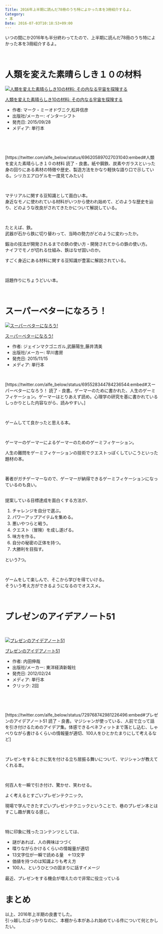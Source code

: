 ```yaml
---
Title: 2016年上半期に読んだ78冊のうち特によかった本を3冊紹介するよ。
Category:
- 本
Date: 2016-07-03T10:18:53+09:00
---
```


<p>いつの間にか2016年も半分終わってたので、上半期に読んだ78冊のうち特によかった本を3冊紹介するよ。</p>
<p> </p>

# 人類を変えた素晴らしき１０の材料

<div class="freezed">
<div class="external-link-detail"><a href="https://www.amazon.co.jp/exec/obidos/ASIN/4772695478/ab1025-22/"><img class="external-link-detail-image" title="人類を変えた素晴らしき10の材料: その内なる宇宙を探険する" src="https://ecx.images-amazon.com/images/I/51T7gPZIckL._SL160_.jpg" alt="人類を変えた素晴らしき10の材料: その内なる宇宙を探険する" /></a>
<div class="external-link-detail-info">
<p class="external-link-detail-title"><a href="https://www.amazon.co.jp/exec/obidos/ASIN/4772695478/ab1025-22/">人類を変えた素晴らしき10の材料: その内なる宇宙を探険する</a></p>
<ul>
<li><span class="external-link-detail-label">作者:</span> マーク・ミーオドヴニク,松井信彦</li>
<li><span class="external-link-detail-label">出版社/メーカー:</span> インターシフト</li>
<li><span class="external-link-detail-label">発売日:</span> 2015/09/28</li>
<li><span class="external-link-detail-label">メディア:</span> 単行本</li>

</ul>
</div>
<div class="external-link-detail-foot"> </div>
</div>
</div>
<p> </p>
<p>[https://twitter.com/alfe_below/status/696205897027031040:embed#人類を変えた素晴らしき１０の材料 読了 - 良書。紙や鋼鉄、炭素やガラスといった身の回りにある素材の特徴や歴史、製造方法をかなり軽快な語り口で示している。シリカエアロゲルを一度見てみたい]</p>
<p> </p>
<p>マテリアルに関する豆知識として面白い本。<br />身近なモノに使われている材料がいつから使われ始めて、どのような歴史を辿り、どのような改良がされてきたかについて解説している。</p>
<p> </p>
<p>たとえば、鉄。<br />武器が石から鉄に切り替わって、当時の勢力がどのように変わったか。</p>
<p>鍛冶の技法が開発されるまでの鉄の使い方・開発されてからの鉄の使い方。<br />ナイフでモノが切れる仕組み、鉄はなぜ固いのか。</p>
<p>すごく身近にある材料に関する豆知識が豊富に解説されている。</p>
<p> </p>
<p>話題作りにちょうどいい本。</p>
<p> </p>

# スーパーベターになろう！

<div class="freezed">
<div class="external-link-detail"><a href="https://www.amazon.co.jp/exec/obidos/ASIN/415209575X/ab1025-22/"><img class="external-link-detail-image" title="スーパーベターになろう!" src="https://ecx.images-amazon.com/images/I/51a21XrAtoL._SL160_.jpg" alt="スーパーベターになろう!" /></a>
<div class="external-link-detail-info">
<p class="external-link-detail-title"><a href="https://www.amazon.co.jp/exec/obidos/ASIN/415209575X/ab1025-22/">スーパーベターになろう!</a></p>
<ul>
<li><span class="external-link-detail-label">作者:</span> ジェインマクゴニガル,武藤陽生,藤井清美</li>
<li><span class="external-link-detail-label">出版社/メーカー:</span> 早川書房</li>
<li><span class="external-link-detail-label">発売日:</span> 2015/11/15</li>
<li><span class="external-link-detail-label">メディア:</span> 単行本</li>

</ul>
</div>
<div class="external-link-detail-foot"> </div>
</div>
</div>
<p>[https://twitter.com/alfe_below/status/695528344784236544:embed#スーパーベターになろう！ 読了 - 良書。ゲーマーのために書かれた、人生のゲーミフィケーション。ゲーマーはとりあえず読め。心理学の研究を基に書かれているしっかりとした内容ながら、読みやすい。]</p>
<p> </p>
<p>ゲームしてて良かったと思える本。</p>
<p> </p>
<p>ゲーマーのゲーマーによるゲーマーのためのゲーミフィケーション。</p>
<p>人生の難問をゲーミフィケーションの技術でクエストっぽくしていこうといった題材の本。</p>
<p> </p>
<p>著者がガチゲーマーなので、ゲーマーが納得できるゲーミフィケーションになっているのも良い。</p>
<p><br />提案している目標達成を面白くする方法が、</p>
<ol>
<li><span style="line-height: 1.5;">チャレンジを自分で選ぶ。</span></li>
<li><span style="line-height: 1.5;">パワーアップアイテムを集める。</span></li>
<li><span style="line-height: 1.5;">悪いやつらと戦う。</span></li>
<li><span style="line-height: 1.5;">クエスト（冒険）を成し遂げる。</span></li>
<li><span style="line-height: 1.5;">味方を作る。</span></li>
<li><span style="line-height: 1.5;">自分の秘密の正体を持つ。</span></li>
<li><span style="line-height: 1.5;">大勝利を目指す。</span></li>
</ol>
<p>という7つ。</p>
<p> </p>
<p>ゲームをして楽しんで、そこから学びを得ていける。<br />そういう考え方ができるようになるのでオススメ。</p>
<p> </p>

# プレゼンのアイデアノート51

<p> </p>
<div class="freezed">
<div class="external-link-detail"><a href="https://www.amazon.co.jp/exec/obidos/ASIN/4492557067/ab1025-22/"><img class="external-link-detail-image" title="プレゼンのアイデアノート51" src="https://ecx.images-amazon.com/images/I/31zfsw2ozOL._SL160_.jpg" alt="プレゼンのアイデアノート51" /></a>
<div class="external-link-detail-info">
<p class="external-link-detail-title"><a href="https://www.amazon.co.jp/exec/obidos/ASIN/4492557067/ab1025-22/">プレゼンのアイデアノート51</a></p>
<ul>
<li><span class="external-link-detail-label">作者:</span> 内田伸哉</li>
<li><span class="external-link-detail-label">出版社/メーカー:</span> 東洋経済新報社</li>
<li><span class="external-link-detail-label">発売日:</span> 2012/02/24</li>
<li><span class="external-link-detail-label">メディア:</span> 単行本</li>
<li><span class="external-link-detail-label">クリック</span>: 2回</li>

</ul>
</div>
<div class="external-link-detail-foot"> </div>
</div>
</div>
<p> </p>
<p>[https://twitter.com/alfe_below/status/729768742981226496:embed#プレゼンのアイデアノート51 読了 - 良書。マジシャンが使っている、人前で立って話を引き付けるためのアイデア集。体感できるベネフィットまで落とし込む、しゃべりながら書けるくらいの情報量が適切、100人をひとかたまりにして考えるなど]</p>
<p> </p>
<p>プレゼンをするときに気を付ける立ち居振る舞いについて、マジシャンが教えてくれる本。</p>
<p> </p>
<p>何百人を一瞬で引き付け、驚かせ、笑わせる。</p>
<p>よく考えるとすごいプレゼンテクニック。</p>
<p>現場で学んできたすごいプレゼンテクニックということで、巷のプレゼン本とはすこし趣が異なる感じ。</p>
<p> </p>
<p>特に印象に残ったコンテンツとしては、</p>
<ul>
<li><span style="line-height: 1.5;">謎があれば、人の興味はつづく</span></li>
<li><span style="line-height: 1.5;">喋りながらかけるくらいの情報量が適切</span></li>
<li><span style="line-height: 1.5;">13文字位が一瞬で読める量　←13文字</span></li>
<li><span style="line-height: 1.5;">価値を持つのは知識よりも考え方</span></li>
<li><span style="line-height: 1.5;">100人、というひとつの固まりに話すイメージ</span></li>
</ul>
<p>最近、プレゼンをする機会が増えたので非常に役立っている</p>

# まとめ

<p>以上、2016年上半期の良書でした。<br />引っ越したばっかりなのに、本棚から本があふれ始めている件について何とかしたい。</p>
